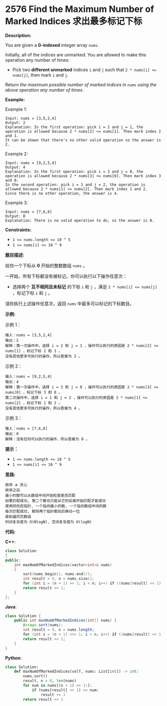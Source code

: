 # 2576 Find the Maximum Number of Marked Indices 求出最多标记下标

__Description:__

You are given a __0-indexed__ integer array `nums`.

Initially, all of the indices are unmarked. You are allowed to make this operation any number of times:

- Pick two __different unmarked__ indices `i` and `j` such that `2 * nums[i] <= nums[j]`, then mark `i` and `j`.

Return _the maximum possible number of marked indices in `nums` using the above operation any number of times_.

__Example:__

Example 1:

```text
Input: nums = [3,5,2,4]
Output: 2
Explanation: In the first operation: pick i = 2 and j = 1, the operation is allowed because 2 * nums[2] <= nums[1]. Then mark index 2 and 1.
It can be shown that there's no other valid operation so the answer is 2.
```

Example 2:

```text
Input: nums = [9,2,5,4]
Output: 4
Explanation: In the first operation: pick i = 3 and j = 0, the operation is allowed because 2 * nums[3] <= nums[0]. Then mark index 3 and 0.
In the second operation: pick i = 1 and j = 2, the operation is allowed because 2 * nums[1] <= nums[2]. Then mark index 1 and 2.
Since there is no other operation, the answer is 4.
```

Example 3:

```text
Input: nums = [7,6,8]
Output: 0
Explanation: There is no valid operation to do, so the answer is 0.
```

__Constraints:__

- `1 <= nums.length <= 10 ^ 5`
- `1 <= nums[i] <= 10 ^ 9`

__题目描述:__

给你一个下标从 __0__ 开始的整数数组 `nums` 。

一开始，所有下标都没有被标记。你可以执行以下操作任意次：

- 选择两个 __互不相同且未标记__ 的下标 `i` 和 `j` ，满足 `2 * nums[i] <= nums[j]` ，标记下标 `i` 和 `j` 。

请你执行上述操作任意次，返回 `nums` 中最多可以标记的下标数目。

__示例:__

示例 1：

```text
输入：nums = [3,5,2,4]
输出：2
解释：第一次操作中，选择 i = 2 和 j = 1 ，操作可以执行的原因是 2 * nums[2] <= nums[1] ，标记下标 2 和 1 。
没有其他更多可执行的操作，所以答案为 2 。
```

示例 2：

```text
输入：nums = [9,2,5,4]
输出：4
解释：第一次操作中，选择 i = 3 和 j = 0 ，操作可以执行的原因是 2 * nums[3] <= nums[0] ，标记下标 3 和 0 。
第二次操作中，选择 i = 1 和 j = 2 ，操作可以执行的原因是 2 * nums[1] <= nums[2] ，标记下标 1 和 2 。
没有其他更多可执行的操作，所以答案为 4 。
```

示例 3：

```text
输入：nums = [7,6,8]
输出：0
解释：没有任何可以执行的操作，所以答案为 0 。
```

__提示：__

- `1 <= nums.length <= 10 ^ 5`
- `1 <= nums[i] <= 10 ^ 9`

__思路:__

```text
排序 ➕ 贪心
排序之后
最小的数可以从数组中间开始检查是否匹配
如果匹配成功, 第二个数也只能从它的后面开始匹配才能成功
使用同向双指针, 一个指向最小的数, 一个指向数组中间的数
每次匹配成功, 都将两个指针都向后移动一位
直到遍历完数组
时间复杂度为 O(NlogN), 空间复杂度为 O(logN)
```

__代码:__

__C++__:

```C++
class Solution 
{
public:
    int maxNumOfMarkedIndices(vector<int>& nums) 
    {
        sort(nums.begin(), nums.end());
        int result = 0, n = nums.size();
        for (int i = (n + 1) >> 1; i < n; i++) if ((nums[result] << 1) <= nums[i]) ++result;
        return result << 1;
    }
};
```

__Java__:

```Java
class Solution {
    public int maxNumOfMarkedIndices(int[] nums) {
        Arrays.sort(nums);
        int result = 0, n = nums.length;
        for (int i = (n + 1) >>> 1; i < n; i++) if ((nums[result] << 1) <= nums[i]) ++result;
        return result << 1;
    }
}
```

__Python__:

```Python
class Solution:
    def maxNumOfMarkedIndices(self, nums: List[int]) -> int:
        nums.sort()
        result, n = 0, len(nums)
        for num in nums[(n + 1) >> 1:]:
            if (nums[result] << 1) <= num:
                result += 1
        return result << 1
```
